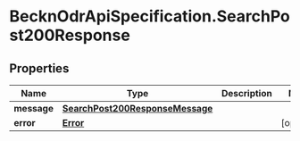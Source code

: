 # BecknOdrApiSpecification.SearchPost200Response

## Properties

Name | Type | Description | Notes
------------ | ------------- | ------------- | -------------
**message** | [**SearchPost200ResponseMessage**](SearchPost200ResponseMessage.md) |  | 
**error** | [**Error**](Error.md) |  | [optional] 


